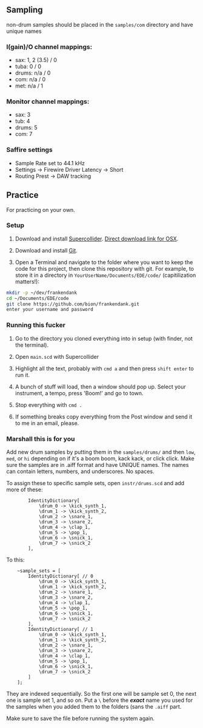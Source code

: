 ## Sampling

non-drum samples should be placed in the ```samples/com``` directory and have unique names

### I(gain)/O channel mappings:
* sax: 1, 2 (3.5) / 0
* tuba: 0 / 0
* drums: n/a / 0
* com: n/a / 0
* met: n/a / 1

### Monitor channel mappings:

* sax: 3
* tub: 4
* drums: 5
* com: 7

### Saffire settings

* Sample Rate set to 44.1 kHz
* Settings -> Firewire Driver Latency -> Short
* Routing Prest -> DAW tracking

## Practice

For practicing on your own.

### Setup

1. Download and install [Supercollider](http://supercollider.github.io/). [Direct download link for OSX](http://sourceforge.net/projects/supercollider/files/Mac%20OS%20X/3.6/SuperCollider-3.6.5-OSX-universal.dmg/download).

2. Download and install [Git](http://git-scm.com/).

3. Open a Terminal and navigate to the folder where you want to keep the code for this project, then clone this repository with git. For example, to store it in a directory in ```YourUserName/Documents/EDE/code/``` (capitilization matters!):
```bash
mkdir -p ~/dev/frankendank
cd ~/Documents/EDE/code
git clone https://github.com/bion/frankendank.git
enter your username and password
```

### Running this fucker

1. Go to the directory you cloned everything into in setup (with finder, not the terminal).

2. Open ```main.scd``` with Supercollider

3. Highlight all the text, probably with ```cmd a``` and then press ```shift enter``` to run it.

4. A bunch of stuff will load, then a window should pop up. Select your instrument, a tempo, press 'Boom!' and go to town.

5. Stop everything with ```cmd .```

6. If something breaks copy everything from the Post window and send it to me in an email, please.

### Marshall this is for you

Add new drum samples by putting them in the ```samples/drums/``` and then ```low```, ```med```, or ```hi``` depending on if it's a boom boom, kack kack, or click click. Make sure the samples are in .aiff format and have UNIQUE names. The names can contain letters, numbers, and underscores. No spaces.

To assign these to specific sample sets, open ```instr/drums.scd``` and add more of these:

```supercollider
        IdentityDictionary[
            \drum_0 -> \kick_synth_1,
            \drum_1 -> \kick_synth_2,
            \drum_2 -> \snare_1,
            \drum_3 -> \snare_2,
            \drum_4 -> \clap_1,
            \drum_5 -> \pop_1,
            \drum_6 -> \snick_1,
            \drum_7 -> \snick_2
        ],
```

To this:

```supercollider
    ~sample_sets = [
        IdentityDictionary[ // 0
            \drum_0 -> \kick_synth_1,
            \drum_1 -> \kick_synth_2,
            \drum_2 -> \snare_1,
            \drum_3 -> \snare_2,
            \drum_4 -> \clap_1,
            \drum_5 -> \pop_1,
            \drum_6 -> \snick_1,
            \drum_7 -> \snick_2
        ],
        IdentityDictionary[ // 1
            \drum_0 -> \kick_synth_1,
            \drum_1 -> \kick_synth_2,
            \drum_2 -> \snare_1,
            \drum_3 -> \snare_2,
            \drum_4 -> \clap_1,
            \drum_5 -> \pop_1,
            \drum_6 -> \snick_1,
            \drum_7 -> \snick_2
        ]
    ];
```

They are indexed sequentially. So the first one will be sample set 0, the next one is sample set 1, and so on. Put a ```\``` before the ***exact*** name you used for the samples when you added them to the folders (sans the ```.aiff``` part.

Make sure to save the file before running the system again.
